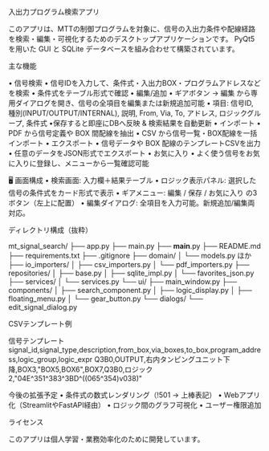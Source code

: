 入出力プログラム検索アプリ

このアプリは、MTTの制御プログラムを対象に、信号の入出力条件や配線経路を検索・編集・可視化するためのデスクトップアプリケーションです。
PyQt5 を用いた GUI と SQLite データベースを組み合わせて構築されています。

主な機能

•	信号検索
•	信号IDを入力して、条件式・入出力BOX・プログラムアドレスなどを検索
•	条件式をテーブル形式で確認
•	編集/追加
•	ギアボタン → 編集 から専用ダイアログを開き、信号の全項目を編集または新規追加可能
•	項目: 信号ID, 種別(INPUT/OUTPUT/INTERNAL), 説明, From, Via, To, アドレス, ロジックグループ, 条件式
•保存すると即座にDBへ反映 & 検索結果を自動更新
•	インポート
•	PDF から信号定義や BOX 間配線を抽出
•	CSV から信号一覧・BOX配線を一括インポート
•	エクスポート
•	信号データや BOX 配線のテンプレートCSVを出力
•	任意のデータをJSON形式でエクスポート
•	お気に入り
•	よく使う信号をお気に入りに登録し、メニューから一覧確認可能

🖥️ 画面構成
•	検索画面: 入力欄＋結果テーブル
•	ロジック表示パネル: 選択した信号の条件式をカード形式で表示
•	ギアメニュー: 編集 / 保存 / お気に入り の3ボタン（左上に配置）
•	編集ダイアログ: 全項目を入力可能。新規追加/編集両対応。

ディレクトリ構成（抜粋）

mt_signal_search/
├── app.py
├── main.py
├── __main__.py
├── README.md
├── requirements.txt
├── .gitignore
├── domain/
│   └── models.py ほか
├── io_importers/
│   ├── csv_importers.py
│   └── pdf_importers.py
├── repositories/
│   ├── base.py
│   ├── sqlite_impl.py
│   └── favorites_json.py
├── services/
│   └── services.py
└── ui/
    ├── main_window.py
    ├── components/
    │   ├── search_component.py
    │   ├── logic_display.py
    │   ├── floating_menu.py
    │   └── gear_button.py
    └── dialogs/
        └── edit_signal_dialog.py

CSVテンプレート例

信号テンプレート
signal_id,signal_type,description,from_box,via_boxes,to_box,program_address,logic_group,logic_expr
Q3B0,OUTPUT,右内タンピングユニット下降,BOX3,"BOX5,BOX6",BOX7,Q3B0,ロジック2,"04E^351^383^3BD^((065^354)v038)"


今後の拡張予定
•	条件式の数式レンダリング（!501 → 上棒表記）
•	Webアプリ化（StreamlitやFastAPI経由）
•	ロジック間のグラフ可視化
•	ユーザー権限追加

ライセンス

このアプリは個人学習・業務効率化のために開発しています。
